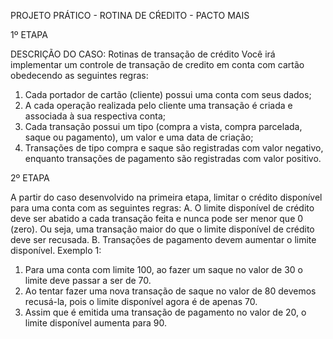 PROJETO PRÁTICO - ROTINA DE CŔEDITO - PACTO MAIS

1º ETAPA 

DESCRIÇÃO DO CASO: Rotinas de transação de crédito
Você irá implementar um controle de transação de credito em conta com cartão obedecendo as seguintes regras:
1. Cada portador de cartão (cliente) possui uma conta com seus dados;
2. A cada operação realizada pelo cliente uma transação é criada e associada à sua respectiva conta;
3. Cada transação possui um tipo (compra a vista, compra parcelada, saque ou pagamento), um valor e uma data de criação;
4. Transações de tipo compra e saque são registradas com valor negativo, enquanto transações de pagamento são registradas com valor positivo.

2º ETAPA

A partir do caso desenvolvido na primeira etapa, limitar o crédito disponível para uma conta
com as seguintes regras:
A. O limite disponível de crédito deve ser abatido a cada transação feita e nunca pode ser
menor que 0 (zero). Ou seja, uma transação maior do que o limite disponível de crédito
deve ser recusada.
B. Transações de pagamento devem aumentar o limite disponível.
Exemplo 1:
1) Para uma conta com limite 100, ao fazer um saque no valor de 30 o limite deve passar
a ser de 70.
2) Ao tentar fazer uma nova transação de saque no valor de 80 devemos recusá-la, pois o
limite disponível agora é de apenas 70.
3) Assim que é emitida uma transação de pagamento no valor de 20, o limite disponível
aumenta para 90.
